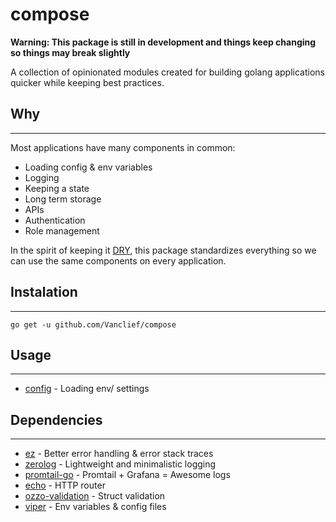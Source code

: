 # compose

**Warning: This package is still in development and things keep changing
so things may break slightly**

A collection of opinionated modules created for building golang applications
quicker while keeping best practices.

## Why

---

Most applications have many components in common:

- Loading config & env variables
- Logging
- Keeping a state
- Long term storage
- APIs
- Authentication
- Role management

In the spirit of keeping it [DRY](https://en.wikipedia.org/wiki/Don%27t_repeat_yourself), this package standardizes everything so we can use the same components on every application.

## Instalation

---

```
go get -u github.com/Vanclief/compose
```

## Usage

---

- [config](https://github.com/vanclief/compose/docs/config.md) - Loading env/ settings

## Dependencies

---

- [ez](https://github.com/vanlcief/ez) - Better error handling & error stack traces
- [zerolog](https://github.com/rs/zerolog) - Lightweight and minimalistic logging
- [promtail-go](https://github.com/carlware/promtail-go) - Promtail + Grafana = Awesome logs
- [echo]() - HTTP router
- [ozzo-validation]() - Struct validation
- [viper]() - Env variables & config files
